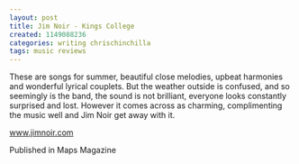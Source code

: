 ```yaml
---
layout: post
title: Jim Noir - Kings College
created: 1149088236
categories: writing chrischinchilla
tags: music reviews
---
```


These are songs for summer, beautiful close melodies, upbeat harmonies and wonderful lyrical couplets. But the weather outside is confused, and so seemingly is the band, the sound is not brilliant, everyone looks constantly surprised and lost. However it comes across as charming, complimenting the music well and Jim Noir get away with it.

<a href='https://www.jimnoir.com' target='_blank'>www.jimnoir.com</a>

Published in Maps Magazine
